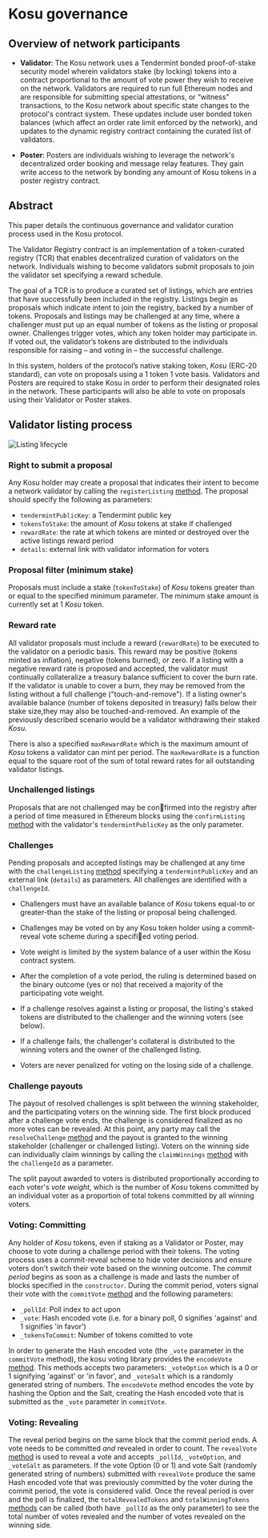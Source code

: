 # Kosu governance

## Overview of network participants

-   **Validator**: The Kosu network uses a Tendermint bonded proof-of-stake security model wherein validators stake (by locking) tokens into a contract proportional to the amount of vote power they wish to receive on the network. Validators are required to run full Ethereum nodes and are responsible for submitting special attestations, or “witness" transactions, to the Kosu network about specific state changes to the protocol's contract system. These updates include user bonded token balances (which affect an order rate limit enforced by the network), and updates to the dynamic registry contract containing the curated list of validators.

-   **Poster**: Posters are individuals wishing to leverage the network's decentralized order booking and message relay features. They gain write access to the network by bonding any amount of Kosu tokens in a poster registry contract.

## Abstract

This paper details the continuous governance and validator curation process used in the Kosu protocol.

The Validator Registry contract is an implementation of a token-curated registry (TCR) that enables decentralized curation of validators on the network. Individuals wishing to become validators submit proposals to join the validator set specifying a reward schedule.

The goal of a TCR is to produce a curated set of listings, which are entries that have successfully been included in the registry. Listings begin as proposals which indicate intent to join the registry, backed by a number of tokens. Proposals and listings may be challenged at any time, where a challenger must put up an equal number of tokens as the listing or proposal owner. Challenges trigger votes, which any token holder may participate in. If voted out, the validator’s tokens are distributed to the individuals responsible for raising – and voting in – the successful challenge.

In this system, holders of the protocol’s native staking token, _Kosu_ (ERC-20 standard), can vote on proposals using a 1 token 1 vote basis. Validators and Posters are required to stake Kosu in order to perform their designated roles in the network. These participants will also be able to vote on proposals using their Validator or Poster stakes.

## Validator listing process

![Listing lifecycle](https://github.com/ParadigmFoundation/whitepaper/blob/whitepaper/v3/figures/fig3.png?raw=true")

### Right to submit a proposal

Any Kosu holder may create a proposal that indicates their intent to become a network validator by calling the `registerListing` [method](https://docs.kosu.io/kosu-system-contracts/ValidatorRegistry.html#registerlisting). The proposal should specify the following as parameters:

-   `tendermintPublicKey`: a Tendermint public key
-   `tokensToStake`: the amount of _Kosu_ tokens at stake if challenged
-   `rewardRate`: the rate at which tokens are minted or destroyed over the active listings reward period
-   `details`: external link with validator information for voters

### Proposal filter (minimum stake)

Proposals must include a stake (`tokenToStake`) of _Kosu_ tokens greater than or equal to the specified minimum parameter. The minimum stake amount is currently set at 1 _Kosu_ token.

### Reward rate

All validator proposals must include a reward (`rewardRate`) to be executed to the validator on a periodic basis. This reward may be positive (tokens minted as inflation), negative (tokens burned), or zero. If a listing with a negative reward rate is proposed and accepted, the validator must continually collateralize a treasury balance sufficient to cover the burn rate. If the validator is unable to cover a burn, they may be removed from the listing without a full challenge ("touch-and-remove"). If a listing owner's available balance (number of tokens deposited in treasury) falls below their stake size,they may also be touched-and-removed. An example of the previously described scenario would be a validator withdrawing their staked _Kosu_.

There is also a specified `maxRewardRate` which is the maximum amount of _Kosu_ tokens a validator can mint per period. The `maxRewardRate` is a function equal to the square root of the sum of total reward rates for all outstanding validator listings.

### Unchallenged listings

Proposals that are not challenged may be confirmed into the registry after a period of time measured in Ethereum blocks using the `confirmListing` [method](https://docs.kosu.io/kosu-system-contracts/ValidatorRegistry.html#confirmlisting) with the validator's `tendermintPublicKey` as the only parameter.

### Challenges

Pending proposals and accepted listings may be challenged at any time with the `challengeListing` [method](https://docs.kosu.io/kosu-system-contracts/ValidatorRegistry.html#challengelisting) specifying a `tendermintPublicKey` and an external link (`details`) as parameters. All challenges are identified with a `challengeId`.

-   Challengers must have an available balance of _Kosu_ tokens equal-to or greater-than the stake of the
    listing or proposal being challenged.

-   Challenges may be voted on by any Kosu token holder using a commit-reveal vote scheme
    during a specified voting period.

-   Vote weight is limited by the system balance of a user within the Kosu contract system.

-   After the completion of a vote period, the ruling is determined based on the binary outcome (yes or no)
    that received a majority of the participating vote weight.

-   If a challenge resolves against a listing or proposal, the listing's staked tokens are distributed
    to the challenger and the winning voters (see below).

-   If a challenge fails, the challenger's collateral is distributed to the winning voters and the
    owner of the challenged listing.

-   Voters are never penalized for voting on the losing side of a challenge.

### Challenge payouts

The payout of resolved challenges is split between the winning stakeholder, and the participating voters on the winning side. The first block produced after a challenge vote ends, the challenge is considered finalized as no more votes can be revealed. At this point, any party may call the `resolveChallenge` [method](https://docs.kosu.io/kosu-system-contracts/ValidatorRegistry.html#registerlisting) and the payout is granted to the winning stakeholder (challenger or challenged listing). Voters on the winning side can individually claim winnings by calling the `claimWinnings` [method](https://docs.kosu.io/kosu-system-contracts/ValidatorRegistry.html#claimwinnings) with the `challengeId` as a parameter.

The split payout awarded to voters is distributed proportionally according to each voter's _vote weight_, which is the number of _Kosu_ tokens committed by an individual voter as a proportion of total tokens committed by all winning voters.

### Voting: Committing

Any holder of _Kosu_ tokens, even if staking as a Validator or Poster, may choose to vote during a challenge period with their tokens. The voting process uses a commit-reveal scheme to hide voter decisions and ensure voters don't switch their vote based on the winning outcome. The _commit period_ begins as soon as a challenge is made and lasts the number of blocks specified in the `constructor`. During the commit period, voters signal their vote with the `commitVote` [method](https://docs.kosu.io/kosu-system-contracts/Voting.html#commitvote) and the following parameters:

-   `_pollId`: Poll index to act upon
-   `_vote`: Hash encoded vote (i.e. for a binary poll, 0 signifies 'against' and 1 signifies 'in favor')
-   `_tokensToCommit`: Number of tokens comitted to vote

In order to generate the Hash encoded vote (the `_vote` parameter in the `commitVote` method), the kosu voting library provides the `encodeVote` [method](https://docs.kosu.io/kosu.js/classes/voting.html#encodevote). This methods accepts two parameters: `_voteOption` which is a 0 or 1 signifying 'against' or 'in favor', and `_voteSalt` which is a randomly generated string of numbers. The `encodeVote` method encodes the vote by hashing the Option and the Salt, creating the Hash encoded vote that is submitted as the `_vote` parameter in `commitVote`.

### Voting: Revealing

The reveal period begins on the same block that the commit period ends. A vote needs to be committed _and_ revealed in order to count. The `revealVote` [method](https://docs.kosu.io/kosu-system-contracts/Voting.html#revealvote) is used to reveal a vote and accepts `_pollId`, `_voteOption`, and `_voteSalt` as parameters. If the vote Option (0 or 1) and vote Salt (randomly generated string of numbers) submitted with `revealVote` produce the same Hash encoded vote that was previously committed by the voter during the commit period, the vote is considered valid. Once the reveal period is over and the poll is finalized, the `totalRevealedTokens` and `totalWinningTokens` [methods](https://docs.kosu.io/kosu-system-contracts/Voting.html#totalrevealedtokens) can be called (both have `_pollId` as the only parameter) to see the total number of votes revealed and the number of votes revealed on the winning side.
